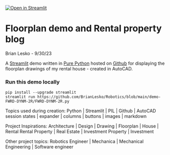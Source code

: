 [![Open in Streamlit](https://static.streamlit.io/badges/streamlit_badge_black_white.svg)](https://autocad-eoak-lesko.streamlit.app)

# Floorplan demo and Rental property blog 
Brian Lesko - 9/30/23
  
A [Streamlit](https://streamlit.io/) demo written in [Pure Python]() hosted on [Github](https://github.com/BrianLesko) for displaying the floorplan drawings of my rental house - created in AutoCAD. 


### Run this demo locally
```
pip install --upgrade streamlit
streamlit run https://github.com/BrianLesko/Robotics/blob/main/demo-FWRD-DYNM-2R/FWRD-DYNM-2R.py
```


Topics used during creation:
             Python | Streamlit | PIL | Github | AutoCAD 
             session states | expander | columns | buttons | images | markdown

Project Inspirations: 
             Architecture | Design | Drawing | Floorplan | House | Rental 
             Rental Property | Real Estate | Investment Property | Investment

Other project topics:
            Robotics Engineer | Mechanica | Mechanical Engineering | Software engineer
